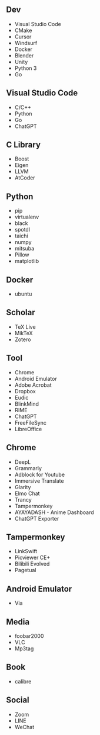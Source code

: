 ## Dev
- Visual Studio Code
- CMake
- Cursor
- Windsurf
- Docker
- Blender
- Unity
- Python 3
- Go

## Visual Studio Code
- C/C++
- Python
- Go
- ChatGPT

## C Library
- Boost
- Eigen
- LLVM
- AtCoder

## Python
- pip
- virtualenv
- black
- spotdl
- taichi
- numpy
- mitsuba
- Pillow
- matplotlib

## Docker
- ubuntu

## Scholar
- TeX Live
- MikTeX
- Zotero

## Tool
- Chrome
- Android Emulator
- Adobe Acrobat
- Dropbox
- Eudic
- BlinkMind
- RIME
- ChatGPT
- FreeFileSync
- LibreOffice

## Chrome
- DeepL
- Grammarly
- Adblock for Youtube
- Immersive Translate
- Glarity
- Elmo Chat
- Trancy
- Tampermonkey
- AYAYADASH - Anime Dashboard
- ChatGPT Exporter

## Tampermonkey
- LinkSwift
- Picviewer CE+
- Bilibili Evolved
- Pagetual

## Android Emulator
- Via

## Media
- foobar2000
- VLC
- Mp3tag

## Book
- calibre

## Social
- Zoom
- LINE
- WeChat
